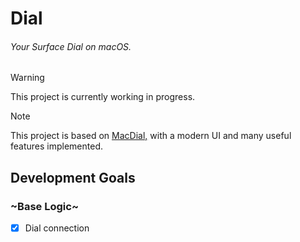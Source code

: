 # Dial

###### Your Surface Dial on macOS.

> [!WARNING]
> This project is currently working in progress.

> [!NOTE]
> This project is based on [MacDial,](https://github.com/andreasjhkarlsson/mac-dial) with a modern UI and many useful features implemented.

## Development Goals

### ~Base Logic~
- [X] Dial connection